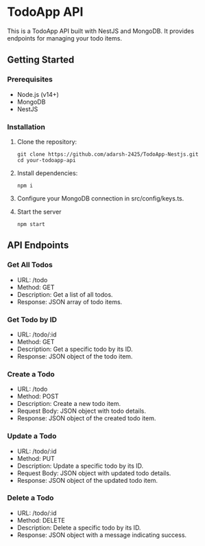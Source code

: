 # TodoApp API

This is a TodoApp API built with NestJS and MongoDB. It provides endpoints for managing your todo items.

## Getting Started

### Prerequisites

- Node.js (v14+)
- MongoDB
- NestJS

### Installation

1. Clone the repository:

   ```shell
   git clone https://github.com/adarsh-2425/TodoApp-Nestjs.git
   cd your-todoapp-api
   ```
2. Install dependencies:
    ```shell
    npm i
    ```

3. Configure your MongoDB connection in src/config/keys.ts.

4. Start the server
    ```shell
    npm start
    ```


## API Endpoints

### Get All Todos
- URL: /todo
- Method: GET
- Description: Get a list of all todos.
- Response: JSON array of todo items.

### Get Todo by ID
- URL: /todo/:id
- Method: GET
- Description: Get a specific todo by its ID.
- Response: JSON object of the todo item.
### Create a Todo
- URL: /todo
- Method: POST
- Description: Create a new todo item.
- Request Body: JSON object with todo details.
- Response: JSON object of the created todo item.
### Update a Todo
- URL: /todo/:id
- Method: PUT
- Description: Update a specific todo by its ID.
- Request Body: JSON object with updated todo details.
- Response: JSON object of the updated todo item.
### Delete a Todo
- URL: /todo/:id
- Method: DELETE
- Description: Delete a specific todo by its ID.
- Response: JSON object with a message indicating success.